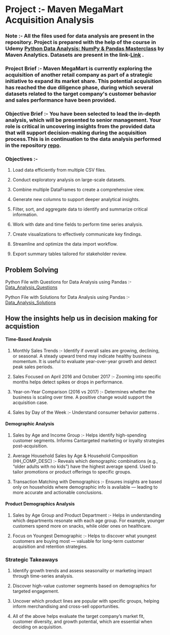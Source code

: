 # Project :- Maven MegaMart Acquisition Analysis

### Note :- All the files used for data analysis are present in the repository. Project is prepared with the help of the course in Udemy [Python Data Analysis: NumPy & Pandas Masterclass](https://www.udemy.com/course/python-pandas/) by Maven Analytics. Datasets are present in the link-[Link](https://drive.google.com/drive/u/0/folders/1LSaUhetg7Aq1411pQHI_w4qY7q_l-yzK) .

### Project Brief :- Maven MegaMart is currently exploring the acquisition of another retail company as part of a strategic initiative to expand its market share. This potential acquisition has reached the due diligence phase, during which several datasets related to the target company's customer behavior and sales performance have been provided.

### Objective Brief :- You have been selected to lead the in-depth analysis, which will be presented to senior management.  Your role is critical in uncovering insights from the provided data that will support decision-making during the acquisition process.This is in continuation to the data analysis performed in the repository [repo](https://github.com/aa-abhinavacharya/Data_Analysis_With_Python_Project_Acquistion_Analysis_Part_1/tree/main).

### Objectives :- 

1. Load data efficiently from multiple CSV files.

2. Conduct exploratory analysis on large-scale datasets.

3. Combine multiple DataFrames to create a comprehensive view.

4. Generate new columns to support deeper analytical insights.

5. Filter, sort, and aggregate data to identify and summarize critical information.

6. Work with date and time fields to perform time series analysis.

7. Create visualizations to effectively communicate key findings.

8. Streamline and optimize the data import workflow.

9. Export summary tables tailored for stakeholder review.

## Problem Solving

Python File with Questions for Data Analysis using Pandas :-[Data_Analysis_Questions](https://github.com/aa-abhinavacharya/Data_Analysis_With_Python_Project_Acquistion_Analysis_Part_2/blob/main/Final_Acquistion_Questions.ipynb)

Python File with Solutions for Data Analysis using Pandas :-[Data_Analysis_Solutions](https://github.com/aa-abhinavacharya/Data_Analysis_With_Python_Project_Acquistion_Analysis_Part_2/blob/main/Final_Acquistion_Solutions.ipynb)

## How the insights help us in decision making for acquistion

#### Time-Based Analysis

1. Monthly Sales Trends :- Identify if overall sales are growing, declining, or seasonal. A steady upward trend may indicate healthy business momentum. It is useful to evaluate year-over-year growth and detect peak sales periods.

2. Sales Focused on April 2016 and October 2017 :- Zooming into specific months helps detect spikes or drops in performance. 

3. Year-on-Year Comparison (2016 vs 2017) :- Determines whether the business is scaling over time. A positive change would support the acquisition case.

4. Sales by Day of the Week :- Understand consumer behavior patterns .

#### Demographic Analysis 

1. Sales by Age and Income Group :- Helps identify high-spending customer segments. Informs Cantargeted marketing or loyalty strategies post-acquisition.

2. Average Household Sales by Age & Household Composition (HH_COMP_DESC) :- Reveals which demographic combinations (e.g., “older adults with no kids”) have the highest average spend.  Used to tailor promotions or product offerings to specific groups.

3. Transaction Matching with Demographics :- Ensures insights are based only on households where demographic info is available — leading to more accurate and actionable conclusions.

#### Product Demographics Analysis 

1. Sales by Age Group and Product Department :- Helps in understanding which departments resonate with each age group. For example, younger customers spend more on snacks, while older ones on healthcare.

2. Focus on Youngest Demographic :- Helps to discover what youngest customers are buying most — valuable for long-term customer acquisition and retention strategies.

### Strategic Takeaways

1. Identify growth trends and assess seasonality or marketing impact through time-series analysis.

2. Discover high-value customer segments based on demographics for targeted engagement.

3. Uncover which product lines are popular with specific groups, helping inform merchandising and cross-sell opportunities.

4. All of the above helps evaluate the target company’s market fit, customer diversity, and growth potential, which are essential when deciding on acquisition.

